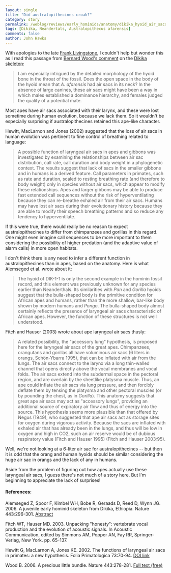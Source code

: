 ```yaml
---
layout: single 
title: "Did australopithecines croak?" 
category: story
permalink: /weblog/reviews/early_hominids/anatomy/dikika_hyoid_air_sacs_2006.html
tags: [Dikika, Neandertals, Australopithecus afarensis] 
comments: false 
author: John Hawks 
---
```



<p>
With apologies to the late <a href="http://www.jstor.org/view/00113204/dm991401/99p0151v/0">Frank Livingstone</a>, I couldn't help but wonder this as I read this passage from <a href="http://www.nature.com/nature/journal/v443/n7109/full/443278a.html">Bernard Wood's comment</a> on the <a href="http://www.nature.com/nature/journal/v443/n7109/abs/nature05047.html">Dikika skeleton</a>: 
</p>

<blockquote>I am especially intrigued by the detailed morphology of the hyoid bone in the throat of the fossil. Does the open space in the body of the hyoid mean that <i>A. afarensis</i> had air sacs in its neck? In the absence of large canines, these air sacs might have been a way in which males established a dominance hierarchy, and females judged the quality of a potential mate.</blockquote>

<p>
Most apes have air sacs associated with their larynx, and these were lost sometime during human evolution, because we lack them. So it wouldn't be especially surprising if australopithecines retained this ape-like character. 
</p>

<p>
Hewitt, MacLarnon and Jones (2002) suggested that the loss of air sacs in human evolution was pertinent to fine control of breathing related to language: 
</p>

<blockquote>A possible function of laryngeal air sacs in apes and gibbons was investigated by examining the relationships between air sac distribution, call rate, call duration and body weight in a phylogenetic context. The results suggest that lack of sacs in the smaller gibbons and in humans is a derived feature. Call parameters in primates, such as rate and duration, scaled to resting breathing rate (and therefore to body weight) only in species without air sacs, which appear to modify these relationships. Apes and larger gibbons may be able to produce fast extended call sequences without the risk of hyperventilating because they can re-breathe exhaled air from their air sacs. Humans may have lost air sacs during their evolutionary history because they are able to modify their speech breathing patterns and so reduce any tendency to hyperventilate.</blockquote>

<p>
If this were true, there would really be no reason to expect australopithecines to differ from chimpanzees and gorillas in this regard. One might even imagine call sequences to be more important to them considering the possibility of higher predation (and the adaptive value of alarm calls) in more open habitats. 
</p>

<p>
I don't think there is any need to infer a different function in australopithecines than in apes, based on the anatomy. Here is what Alemseged et al. wrote about it:
</p>

<blockquote>The hyoid of DIK-1-1 is only the second example in the hominin fossil record, and this element was previously unknown for any species earlier than Neanderthals. Its similarities with <i>Pan</i> and <i>Gorilla</i> hyoids suggest that the bulla-shaped body is the primitive condition for African apes and humans, rather than the more shallow, bar-like body shown by modern humans and <i>Pongo</i>. The bulla-shaped body almost certainly reflects the presence of laryngeal air sacs characteristic of African apes. However, the function of these structures is not well understood. </blockquote>

<p>
Fitch and Hauser (2003) wrote about ape laryngeal air sacs thusly: 
</p>

<blockquote>A related possibility, the "accessory lung" hypothesis, is proposed here for the laryngeal air sacs of the great apes. Chimpanzees, orangutans and gorillas all have voluminous air sacs (6 liters in orangs, Sch&ouml;n-Ybarra 1995), that can be inflated with air from the lungs. The air sacs connect to the larynx via a long thin-walled channel that opens directly above the vocal membranes and vocal folds.  The air sacs extend into the subdermal space in the pectoral region, and are overlain by the sheetlike platysma muscle.  Thus, an ape could inflate the air sacs via lung pressure, and then forcibly deflate them by tensing the platysma and other pectoral muscles (or by pounding the chest, as in <i>Gorilla</i>).  This anatomy suggests that great ape air sacs may act as "accessory lungs", providing an additional source of expiratory air flow and thus of energy into the source.  This hypothesis seems more plausible than that offered by Negus (1949), who suggested that ape air sacs act as storage sites for oxygen during vigorous activity.  Because the sacs are inflated with exhaled air that has already been in the lungs, and thus will be low in oxygen and high in CO2, such an air reserve would be of dubious respiratory value (Fitch and Hauser 1995) (Fitch and Hauser 2003:95).  </blockquote>

<p>
Well, we're not looking at a 6-liter air sac for australopithecines -- but then it is odd that the orang and human hyoids should be similar considering the huge air sac in orangs and the lack of any in humans. 
</p>

<p>
Aside from the problem of figuring out how apes actually use these laryngeal air sacs, I guess there's not much of a story here. But I'm beginning to appreciate the lack of surprises!
</p>

<h4>References:</h4>

<p class="cite">Alemseged Z, Spoor F, Kimbel WH, Bobe R, Geraads D, Reed D, Wynn JG. 2006. A juvenile early hominid skeleton from Dikika, Ethiopia. Nature 443:296-301. <a href="http://www.nature.com/nature/journal/v443/n7109/abs/nature05047.html">Abstract</a></p>

<p class="cite">Fitch WT, Hauser MD. 2003. Unpacking "honesty": vertebrate vocal production and the evolution of acoustic signals. In Acoustic Communication, edited by Simmons AM, Popper AN, Fay RR, Springer-Verlag, New York. pp. 65-137. </p>

<p class="cite">Hewitt G, MacLarnon A, Jones KE. 2002. The functions of laryngeal air sacs in primates: a new hypothesis. Folia Primatologica 73:70-94. <a href="http://dx.doi.org/10.1159/000064786">DOI link</a></p>

<p class="cite">Wood B. 2006. A precious little bundle. Nature 443:278-281. <a href="http://www.nature.com/nature/journal/v443/n7109/full/443278a.html">Full text (free)</a></p>

